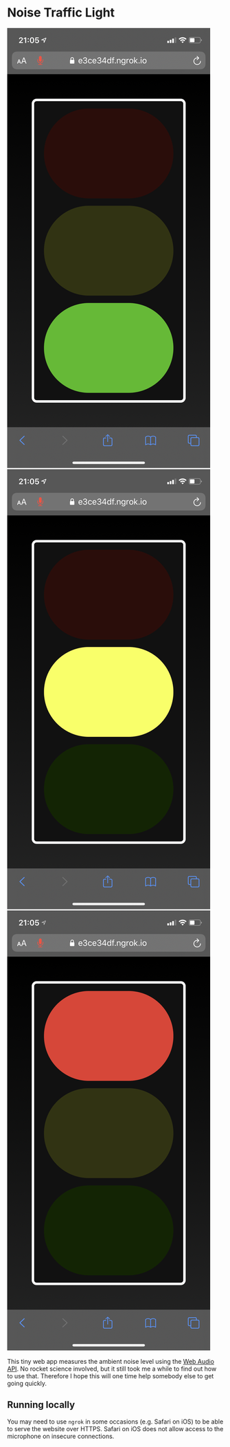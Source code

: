 # Noise Traffic Light

<img src="1.png">
<img src="2.png">
<img src="3.png">

This tiny web app measures the ambient noise level using the [Web Audio API](https://developer.mozilla.org/en-US/docs/Web/API/Web_Audio_API). 
No rocket science involved, but it still took me a while to find out how to use that.
Therefore I hope this will one time help somebody else to get going quickly.

## Running locally

You may need to use `ngrok` in some occasions (e.g. Safari on iOS) to be able to serve the website over HTTPS.
Safari on iOS does not allow access to the microphone on insecure connections.
